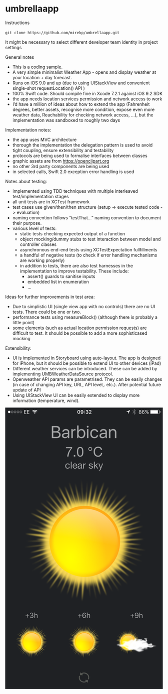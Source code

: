 # umbrellaapp
Instructions

`git clone https://github.com/mirekp/umbrellaapp.git`

It might be necessary to select different developer team identity in project settings

General notes

- This is a coding sample.
- A very simple minimalist Weather App - opens and display weather at your location + day forecast.
- Runs on iOS 9.0 and up (due to using UIStackView and convenient single-shot requestLocation() API )
- 100% Swift code. Should compile fine in Xcode 7.2.1 against iOS 9.2 SDK
- the app needs location services permission and network access to work
- I’d have a million of ideas about how to extend the app (Fahrenheit degrees, better assets, recognise more condition, expose even more weather data, Reachability for checking network access, …), but the implementation was sandboxed to roughly two days

Implementation notes:

- the app uses MVC architecture
- thorough the implementation the delegation pattern is used to avoid tight coupling, ensure extensibility and testability
- protocols are being used to formalise interfaces between classes
- graphic assets are from https://openclipart.org
- no other 3rd party components are being used
- in selected calls, Swift 2.0 exception error handling is used

Notes about testing:

  - implemented using TDD techniques with multiple interleaved test/implementation stages
  - all unit tests are in XCTest framework
  - test cases use given/then/then structure (setup -> execute tested code -> evaluation)
  - naming convention follows “testThat…” naming convention to document their purpose.
  - various level of tests:
    - static tests checking expected output of a function
    - object mocking/dummy stubs to test interaction between model and controller classes
    - asynchronous end-end tests using XCTestExpectation fullfillments
    - a handful of negative tests (to check if error handling mechanisms are working properly)
    - in addition to tests, there are also test harnesses in the implementation to improve testability. These include:
      - assert() guards to sanitise inputs
      - embedded list in enumeration
      - ...

Ideas for further improvements in test area:
  - Due to simplistic UI (single view app with no controls) there are no UI tests. There could be one or two.
  - performance tests using measureBlock() (although there is probably a little point)
  - some elements (such as actual location permission requests) are difficult to test. It should be possible to add a more sophisticased mocking

Extensibility:

  - UI is implemented in Storyboard using auto-layout. The app is designed for iPhone, but it should be possible to extend UI to other devices (iPad)
  - Different weather services can be introduced. These can be added by implementing UMBWeatherDataSource protocol.
  - Openweather API params are parametrised. They can be easily changes (in case of changing API key, URL, API level,. etc.). After potential future update of API 
  - Using UIStackView UI can be easily extended to display more information (temperature, wind).

![alt text](https://raw.githubusercontent.com/mirekp/umbrellaapp/master/sunnyday.png "Screenshot")
